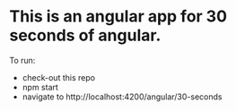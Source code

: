 # This is an angular app for 30 seconds of angular.

To run: 
* check-out this repo
* npm start
* navigate to http://localhost:4200/angular/30-seconds
